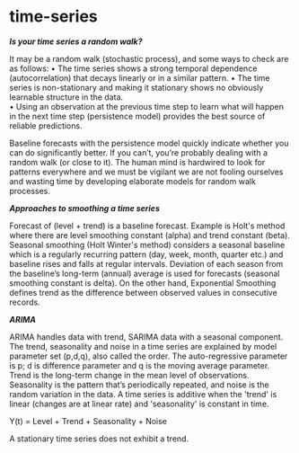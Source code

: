 # time-series

***Is your time series a random walk?***

It may be a random walk (stochastic process), and some ways to check are as follows: 
•	The time series shows a strong temporal dependence (autocorrelation) that decays linearly or in a similar pattern. 
•	The time series is non-stationary and making it stationary shows no obviously learnable structure in the data.  
•	Using an observation at the previous time step to learn what will happen in the next time step (persistence model) provides the best source of reliable predictions.

Baseline forecasts with the persistence model quickly indicate whether you can do significantly better. If you can’t, you’re probably dealing with a random walk (or close to it). 
The human mind is hardwired to look for patterns everywhere and we must be vigilant we are not fooling ourselves and wasting time by developing elaborate models for random walk processes.


***Approaches to smoothing a time series*** 

Forecast of (level + trend) is a baseline forecast. Example is Holt's method where there are level smoothing constant (alpha) and trend constant (beta). Seasonal smoothing (Holt Winter's method) considers a seasonal baseline which is a regularly recurring pattern (day, week, month, quarter etc.) and baseline rises and falls at regular intervals. Deviation of each season from the baseline’s long-term (annual) average is used for forecasts (seasonal smoothing constant is delta). 
On the other hand, Exponential Smoothing defines trend as the difference between observed values in consecutive records. 

***ARIMA***

ARIMA handles data with trend, SARIMA data with a seasonal component. The trend, seasonality and noise in a time series are explained by model parameter set (p,d,q), also called the order. The auto-regressive parameter is p; d is difference parameter and q is the moving average parameter. Trend is the long-term change in the mean level of observations. Seasonality is the pattern that’s periodically repeated, and noise is the random variation in the data. A time series is additive when the 'trend' is linear (changes are at linear rate) and 'seasonality' is constant in time. 

Y(t) = Level + Trend + Seasonality + Noise

A stationary time series does not exhibit a trend. 


